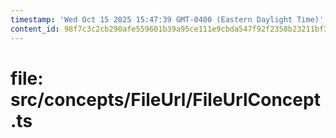 ```yaml
---
timestamp: 'Wed Oct 15 2025 15:47:39 GMT-0400 (Eastern Daylight Time)'
content_id: 98f7c3c2cb290afe559601b39a95ce111e9cbda547f92f2358b23211bf3dd672
---
```


# file: src/concepts/FileUrl/FileUrlConcept.ts

```typescript

```
